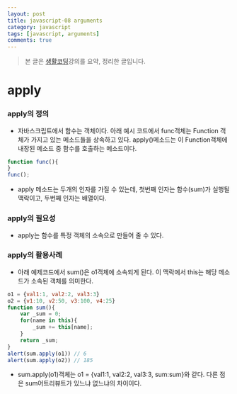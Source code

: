 ```yaml
---
layout: post
title: javascript-08 arguments
category: javascript
tags: [javascript, arguments]
comments: true
---
```


> 본 글은 [생활코딩](https://opentutorials.org/course/743/6550)강의를 요약, 정리한 글입니다.  

# apply

### apply의 정의

- 자바스크립트에서 함수는 객체이다. 아래 예시 코드에서 func객체는 Function 객체가 가지고 있는 메소드들을 상속하고 있다. apply()메소드는 이 Function객체에 내장된 메소드 중 함수를 호출하는 메소드이다.

```javascript
function func(){
}
func();
```

- apply 메소드는 두개의 인자를 가질 수 있는데, 첫번째 인자는 함수(sum)가 실행될 맥락이고, 두번째 인자는 배열이다.

### apply의 필요성

- apply는 함수를 특정 객체의 소속으로 만들어 줄 수 있다.

### apply의 활용사례

- 아래 예제코드에서 sum()은 o1객체에 소속되게 된다. 이 맥락에서 this는 해당 메소드가 소속된 객체를 의미한다.

```javascript
o1 = {val1:1, val2:2, val3:3}
o2 = {v1:10, v2:50, v3:100, v4:25}
function sum(){
    var _sum = 0;
    for(name in this){
        _sum += this[name];
    }
    return _sum;
}
alert(sum.apply(o1)) // 6
alert(sum.apply(o2)) // 185

```

- sum.apply(o1)객체는 o1 = {val1:1, val2:2, val3:3, sum:sum}와 같다. 다른 점은 sum어트리뷰트가 있느냐 없느냐의 차이이다.
